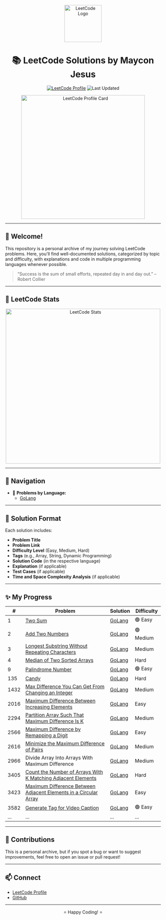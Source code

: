 <p align="center">
  <img src="https://assets.leetcode.com/static_assets/public/LeetCode_logo.png" width="120" alt="LeetCode Logo"/>
</p>

<h1 align="center">📚 LeetCode Solutions by Maycon Jesus</h1>

<p align="center">
  <a href="https://leetcode.com/maycon-jesus/"><img src="https://img.shields.io/badge/LeetCode-Profile-orange?logo=leetcode" alt="LeetCode Profile"/></a>
  <img src="https://img.shields.io/github/last-commit/maycon-jesus/leetcode?label=Last%20Updated" alt="Last Updated"/>
</p>

<p align="center">
  <!-- LeetCode Profile Card -->
  <img src="https://leetcard.jacoblin.cool/maycon-jesus?theme=radical&font=DM%20Serif%20Display&ext=heatmap" width="400" alt="LeetCode Profile Card" />
</p>

---

## 🌟 Welcome!

This repository is a personal archive of my journey solving LeetCode problems. Here, you'll find well-documented solutions, categorized by topic and difficulty, with explanations and code in multiple programming languages whenever possible.

> “Success is the sum of small efforts, repeated day in and day out.” – Robert Collier

---

## 🚀 LeetCode Stats

<p align="center">
  <img src="https://leetcard.jacoblin.cool/maycon-jesus?theme=radical&font=baloo&border=2](https://leetcard.jacoblin.cool/maycon-jesus?theme=radical&font=Ubuntu&ext=contest" width="500" alt="LeetCode Stats" />
</p>

---

## 🚀 Navigation

- 📂 **Problems by Language:**  
  - [GoLang](./golang/)

---

## 📝 Solution Format

Each solution includes:
- **Problem Title**
- **Problem Link**
- **Difficulty Level** (Easy, Medium, Hard)
- **Tags** (e.g., Array, String, Dynamic Programming)
- **Solution Code** (in the respective language)
- **Explanation** (if applicable)
- **Test Cases** (if applicable)
- **Time and Space Complexity Analysis** (if applicable)

---

## ✨ My Progress

| # | Problem | Solution | Difficulty |
|---|---------|----------|------------|
| 1 | [Two Sum](https://leetcode.com/problems/two-sum/) | [GoLang](./golang/1/1.go) | 🟢 Easy |
| 2 | [Add Two Numbers](https://leetcode.com/problems/add-two-numbers/) | [GoLang](./golang/2/2.go) | 🟢 Medium |
| 3 | [Longest Substring Without Repeating Characters](https://leetcode.com/problems/longest-substring-without-repeating-characters/) | [GoLang](./golang/3/3.go) | Medium |
| 4 | [Median of Two Sorted Arrays](https://leetcode.com/problems/median-of-two-sorted-arrays/) | [GoLang](./golang/4/4.go) | Hard |
| 9 | [Palindrome Number](https://leetcode.com/problems/palindrome-number/) | [GoLang](./golang/9/9.go) | 🟢 Easy |
| 135 | [Candy](https://leetcode.com/problems/candy/) | [GoLang](./golang/135/135.go) | Hard |
| 1432 | [Max Difference You Can Get From Changing an Integer](https://leetcode.com/problems/max-difference-you-can-get-from-changing-an-integer) | [GoLang](./golang/1432/1432.go) | Medium |
| 2016 | [Maximum Difference Between Increasing Elements](https://leetcode.com/problems/maximum-difference-between-increasing-elements) | [GoLang](./golang/2016/2016.go) | Easy |
| 2294 | [Partition Array Such That Maximum Difference Is K](https://leetcode.com/problems/partition-array-such-that-maximum-difference-is-k) | [GoLang](./golang/2294/2294.go) | Medium |
| 2566 | [Maximum Difference by Remapping a Digit](https://leetcode.com/problems/maximum-difference-by-remapping-a-digit) | [GoLang](./golang/2566/2566.go) | Easy |
| 2616 | [Minimize the Maximum Difference of Pairs](https://leetcode.com/problems/minimize-the-maximum-difference-of-pairs) | [GoLang](./golang/2616/2616.go) | Medium |
| 2966 | Divide Array Into Arrays With Maximum Difference | [GoLang](./golang/2966/2966.go) | Medium |
| 3405 | [Count the Number of Arrays With K Matching Adjacent Elements](https://leetcode.com/problems/count-the-number-of-arrays-with-k-matching-adjacent-elements) | [GoLang](./golang/3405/3405.go) | Hard |
| 3423 | [Maximum Difference Between Adjacent Elements in a Circular Array](https://leetcode.com/problems/maximum-difference-between-adjacent-elements-in-a-circular-array) | [GoLang](./golang/3423/3423.go) | Easy |
| 3582 | [Generate Tag for Video Caption](https://leetcode.com/problems/generate-tag-for-video-caption) | [GoLang](./golang/3582) | 🟢 Easy |
| ... | ... | ... | ... |

---

## 🤝 Contributions

This is a personal archive, but if you spot a bug or want to suggest improvements, feel free to open an issue or pull request!

---

## 📫 Connect

- [LeetCode Profile](https://leetcode.com/maycon-jesus/)
- [GitHub](https://github.com/maycon-jesus)

---

<p align="center">⭐️ Happy Coding! ⭐️</p>
